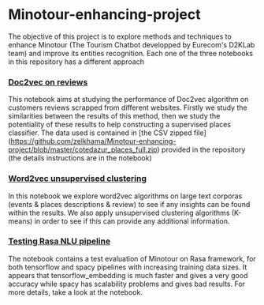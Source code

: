 # Minotour-enhancing-project

The objective of this project is to explore methods and techniques to enhance Minotour (The Tourism Chatbot developped by Eurecom's D2KLab team) and improve its entities recognition. Each one of the three notebooks in this repository has a different approach 

### [Doc2vec on reviews](https://github.com/zelkhama/Minotour-enhancing-project/blob/master/Doc2vec%20on%20reviews.ipynb)

This notebook aims at studying the performance of Doc2vec algorithm on customers reviews scrapped from different websites. Firstly we study the similarities between the results of this method, then we study the potentiality of these results to help constructing a supervised places classifier. The data used is contained in 
[the CSV zipped file] (https://github.com/zelkhama/Minotour-enhancing-project/blob/master/cotedazur_places_full.zip) provided in the repository (the details instructions are in the notebook) 

### [Word2vec unsupervised clustering](https://github.com/zelkhama/Minotour-enhancing-project/blob/master/Word2vec%20unsupervised%20clustering.ipynb)

In this notebook we explore word2vec algorithms on large text corporas (events & places descriptions & review) to see if any insights can be found within the results. We also apply unsupervised clustering algorithms (K-means) in order to see if this can provide any additional information. 

### [Testing Rasa NLU pipeline](https://github.com/zelkhama/Minotour-enhancing-project/blob/master/Testing%20Rasa%20nlu%20pipelines.ipynb)

The notebook contains a test evaluation of Minotour on Rasa framework, for both tensorflow and spacy pipelines with increasing training data sizes. It appears that tensorflow_embedding is much faster and gives a very good accuracy while spacy has scalability problems and gives bad results. For more details, take a look at the notebook.
